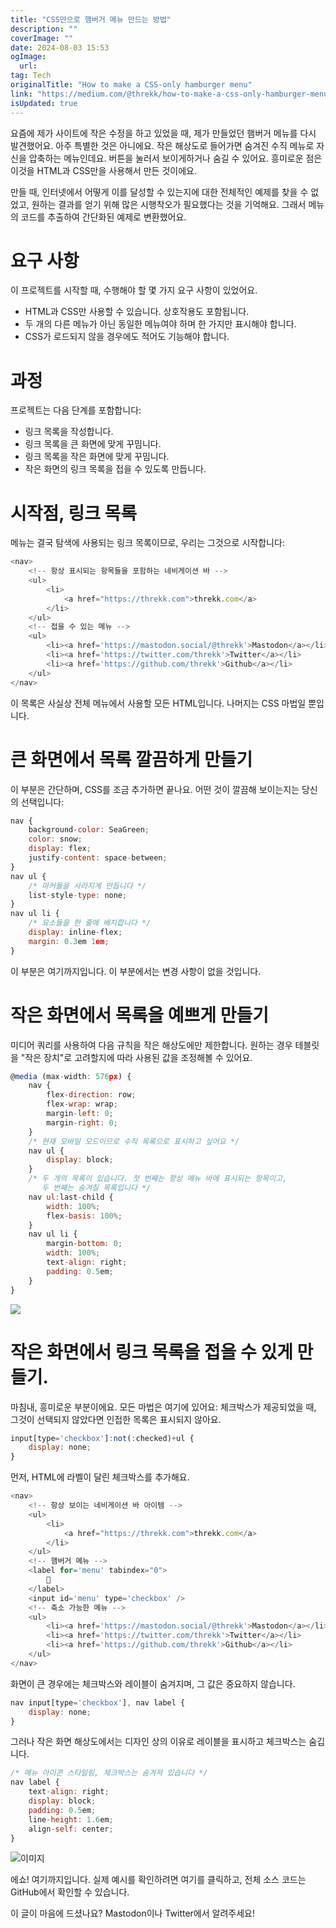 ```yaml
---
title: "CSS만으로 햄버거 메뉴 만드는 방법"
description: ""
coverImage: ""
date: 2024-08-03 15:53
ogImage:
  url:
tag: Tech
originalTitle: "How to make a CSS-only hamburger menu"
link: "https://medium.com/@threkk/how-to-make-a-css-only-hamburger-menu-f7ad41e13399"
isUpdated: true
---
```


요즘에 제가 사이트에 작은 수정을 하고 있었을 때, 제가 만들었던 햄버거 메뉴를 다시 발견했어요. 아주 특별한 것은 아니에요. 작은 해상도로 들어가면 숨겨진 수직 메뉴로 자신을 압축하는 메뉴인데요. 버튼을 눌러서 보이게하거나 숨길 수 있어요. 흥미로운 점은 이것을 HTML과 CSS만을 사용해서 만든 것이에요.

만들 때, 인터넷에서 어떻게 이를 달성할 수 있는지에 대한 전체적인 예제를 찾을 수 없었고, 원하는 결과를 얻기 위해 많은 시행착오가 필요했다는 것을 기억해요. 그래서 메뉴의 코드를 추출하여 간단화된 예제로 변환했어요.

# 요구 사항

이 프로젝트를 시작할 때, 수행해야 할 몇 가지 요구 사항이 있었어요.

<!-- seedividend - 사각형 -->

<ins class="adsbygoogle"
     style="display:block"
     data-ad-client="ca-pub-4877378276818686"
     data-ad-slot="1898504329"
     data-ad-format="auto"
     data-full-width-responsive="true"></ins>

<script>
     (adsbygoogle = window.adsbygoogle || []).push({});
</script>

- HTML과 CSS만 사용할 수 있습니다. 상호작용도 포함됩니다.
- 두 개의 다른 메뉴가 아닌 동일한 메뉴여야 하며 한 가지만 표시해야 합니다.
- CSS가 로드되지 않을 경우에도 적어도 기능해야 합니다.

# 과정

프로젝트는 다음 단계를 포함합니다:

- 링크 목록을 작성합니다.
- 링크 목록을 큰 화면에 맞게 꾸밈니다.
- 링크 목록을 작은 화면에 맞게 꾸밈니다.
- 작은 화면의 링크 목록을 접을 수 있도록 만듭니다.

<!-- seedividend - 사각형 -->

<ins class="adsbygoogle"
     style="display:block"
     data-ad-client="ca-pub-4877378276818686"
     data-ad-slot="1898504329"
     data-ad-format="auto"
     data-full-width-responsive="true"></ins>

<script>
     (adsbygoogle = window.adsbygoogle || []).push({});
</script>

# 시작점, 링크 목록

메뉴는 결국 탐색에 사용되는 링크 목록이므로, 우리는 그것으로 시작합니다:

```js
<nav>
    <!-- 항상 표시되는 항목들을 포함하는 네비게이션 바 -->
    <ul>
        <li>
            <a href="https://threkk.com">threkk.com</a>
        </li>
    </ul>
    <!-- 접을 수 있는 메뉴 -->
    <ul>
        <li><a href='https://mastodon.social/@threkk'>Mastodon</a></li>
        <li><a href='https://twitter.com/threkk'>Twitter</a></li>
        <li><a href='https://github.com/threkk'>Github</a></li>
    </ul>
</nav>
```

이 목록은 사실상 전체 메뉴에서 사용할 모든 HTML입니다. 나머지는 CSS 마법일 뿐입니다.

<!-- seedividend - 사각형 -->

<ins class="adsbygoogle"
     style="display:block"
     data-ad-client="ca-pub-4877378276818686"
     data-ad-slot="1898504329"
     data-ad-format="auto"
     data-full-width-responsive="true"></ins>

<script>
     (adsbygoogle = window.adsbygoogle || []).push({});
</script>

# 큰 화면에서 목록 깔끔하게 만들기

이 부분은 간단하며, CSS를 조금 추가하면 끝나요. 어떤 것이 깔끔해 보이는지는 당신의 선택입니다:

```js
nav {
    background-color: SeaGreen;
    color: snow;
    display: flex;
    justify-content: space-between;
}
nav ul {
    /* 마커들을 사라지게 만듭니다 */
    list-style-type: none;
}
nav ul li {
    /* 요소들을 한 줄에 배치합니다 */
    display: inline-flex;
    margin: 0.3em 1em;
}
```

이 부분은 여기까지입니다. 이 부분에서는 변경 사항이 없을 것입니다.

<!-- seedividend - 사각형 -->

<ins class="adsbygoogle"
     style="display:block"
     data-ad-client="ca-pub-4877378276818686"
     data-ad-slot="1898504329"
     data-ad-format="auto"
     data-full-width-responsive="true"></ins>

<script>
     (adsbygoogle = window.adsbygoogle || []).push({});
</script>

# 작은 화면에서 목록을 예쁘게 만들기

미디어 쿼리를 사용하여 다음 규칙을 작은 해상도에만 제한합니다. 원하는 경우 테블릿을 "작은 장치"로 고려할지에 따라 사용된 값을 조정해볼 수 있어요.

```js
@media (max-width: 576px) {
    nav {
        flex-direction: row;
        flex-wrap: wrap;
        margin-left: 0;
        margin-right: 0;
    }
    /* 현재 모바일 모드이므로 수직 목록으로 표시하고 싶어요 */
    nav ul {
        display: block;
    }
    /* 두 개의 목록이 있습니다. 첫 번째는 항상 메뉴 바에 표시되는 항목이고,
       두 번째는 숨겨질 목록입니다 */
    nav ul:last-child {
        width: 100%;
        flex-basis: 100%;
    }
    nav ul li {
        margin-bottom: 0;
        width: 100%;
        text-align: right;
        padding: 0.5em;
    }
}
```

<img src="/assets/img/HowtomakeaCSS-onlyhamburgermenu_0.png" />

<!-- seedividend - 사각형 -->

<ins class="adsbygoogle"
     style="display:block"
     data-ad-client="ca-pub-4877378276818686"
     data-ad-slot="1898504329"
     data-ad-format="auto"
     data-full-width-responsive="true"></ins>

<script>
     (adsbygoogle = window.adsbygoogle || []).push({});
</script>

# 작은 화면에서 링크 목록을 접을 수 있게 만들기.

마침내, 흥미로운 부분이에요. 모든 마법은 여기에 있어요: 체크박스가 제공되었을 때, 그것이 선택되지 않았다면 인접한 목록은 표시되지 않아요.

```js
input[type='checkbox']:not(:checked)+ul {
    display: none;
}
```

먼저, HTML에 라벨이 달린 체크박스를 추가해요.

<!-- seedividend - 사각형 -->

<ins class="adsbygoogle"
     style="display:block"
     data-ad-client="ca-pub-4877378276818686"
     data-ad-slot="1898504329"
     data-ad-format="auto"
     data-full-width-responsive="true"></ins>

<script>
     (adsbygoogle = window.adsbygoogle || []).push({});
</script>

```js
<nav>
    <!-- 항상 보이는 네비게이션 바 아이템 -->
    <ul>
        <li>
            <a href="https://threkk.com">threkk.com</a>
        </li>
    </ul>
    <!-- 햄버거 메뉴 -->
    <label for='menu' tabindex="0">
        🍔
    </label>
    <input id='menu' type='checkbox' />
    <!-- 축소 가능한 메뉴 -->
    <ul>
        <li><a href='https://mastodon.social/@threkk'>Mastodon</a></li>
        <li><a href='https://twitter.com/threkk'>Twitter</a></li>
        <li><a href='https://github.com/threkk'>Github</a></li>
    </ul>
</nav>
```

화면이 큰 경우에는 체크박스와 레이블이 숨겨지며, 그 값은 중요하지 않습니다.

```js
nav input[type='checkbox'], nav label {
    display: none;
}
```

그러나 작은 화면 해상도에서는 디자인 상의 이유로 레이블을 표시하고 체크박스는 숨깁니다.

<!-- seedividend - 사각형 -->

<ins class="adsbygoogle"
     style="display:block"
     data-ad-client="ca-pub-4877378276818686"
     data-ad-slot="1898504329"
     data-ad-format="auto"
     data-full-width-responsive="true"></ins>

<script>
     (adsbygoogle = window.adsbygoogle || []).push({});
</script>

```js
/* 메뉴 아이콘 스타일링, 체크박스는 숨겨져 있습니다 */
nav label {
    text-align: right;
    display: block;
    padding: 0.5em;
    line-height: 1.6em;
    align-self: center;
}
```

![이미지](https://miro.medium.com/v2/resize:fit:640/1*yRRvaU-uG1aNW7M9OvzZdg.gif)

에쇼! 여기까지입니다. 실제 예시를 확인하려면 여기를 클릭하고, 전체 소스 코드는 GitHub에서 확인할 수 있습니다.

이 글이 마음에 드셨나요? Mastodon이나 Twitter에서 알려주세요!
